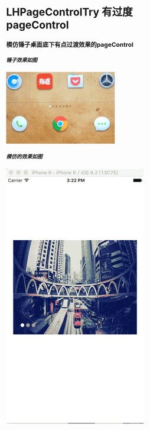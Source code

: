 # LHPageControlTry 有过度pageControl
### 模仿锤子桌面底下有点过渡效果的pageControl

##### 锤子效果如图

![](https://github.com/LinBling/LHPageControlTry/blob/master/2014-11-10-22_03_58.gif)

##### 模仿的效果如图

![](https://github.com/LinBling/LHPageControlTry/blob/master/2015-12-30%2015_26_22.gif)
